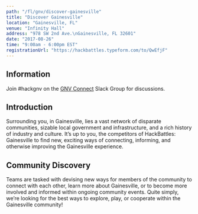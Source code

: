 ```yaml
---
path: "/fl/gnv/discover-gainesville"
title: "Discover Gainesville"
location: "Gainesville, FL"
venue: "Infinity Hall"
address: "978 SW 2nd Ave.\nGainesville, FL 32601"
date: "2017-08-26"
time: "9:00am - 6:00pm EST"
registrationUrl: "https://hackbattles.typeform.com/to/QwEfjF"
---
```


## Information
Join #hackgnv on the [GNV Connect](https://gnvconnect.com/) Slack Group for discussions.

## Introduction
Surrounding you, in Gainesville, lies a vast network of disparate communities, sizable local government and infrastructure, and a rich history of industry and culture. It’s up to you, the competitors of HackBattles: Gainesville to find new, exciting ways of connecting, informing, and otherwise improving the Gainesville experience.

## Community Discovery
Teams are tasked with devising new ways for members of the community to connect with each other, learn more about Gainesville, or to become more involved and informed within ongoing community events. Quite simply, we’re looking for the best ways to explore, play, or cooperate within the Gainesville community!